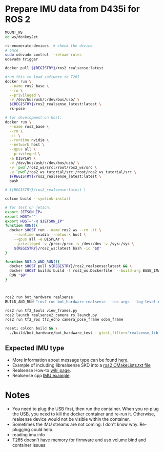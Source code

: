# Prepare IMU data from D435i for ROS 2

```bash
MOUNT_WS
cd ws/donkeyJet

rs-enumerate-devices  # check the device
# once
sudo udevadm control --reload-rules
udevadm trigger

docker pull ${REGISTRY}/ros2_realsense:latest

#run this to load software to T265
docker run \
  --name ros2_base \
  --rm \
  --privileged \
  -v /dev/bus/usb/:/dev/bus/usb/ \
  ${REGISTRY}/ros2_realsense_latest:latest \
  rs-pose

# for development on host:
docker run \
  --name ros2_base \
  --rm \
  -it \
  --runtime nvidia \
  --network host \
  --gpus all \
  --privileged \
  -e DISPLAY \
  -v /dev/bus/usb/:/dev/bus/usb/ \
  -v `pwd`/ros2_ws/src:/root/ros2_ws/src \
  -v `pwd`/ros2_ws_tutorial/src:/root/ros2_ws_tutorial/src \
  ${REGISTRY}/ros2_realsense_latest:latest \
  bash 

# ${REGISTRY}/ros2_realsense:latest \

colcon build --symlink-install

# for test on jetson:
export JETSON_IP=
export HOST=""
export HOST="-H $JETSON_IP"
function RUN(){
  docker $HOST run --name ros2_ws --rm -it \
    --runtime nvidia --network host \
    --gpus all -e DISPLAY \
    --privileged -v /proc:/proc -v /dev:/dev -v /sys:/sys \
    ${REGISTRY}/ros2_ws:latest bash -ic "$@"
}

function BUILD_AND_RUN(){
  docker $HOST pull ${REGISTRY}/ros2_realsense:latest && \
  docker $HOST buildx build -f ros2_ws.Dockerfile  --build-arg BASE_IMAGE=${REGISTRY}/ros2_realsense:latest   -t ${REGISTRY}/ros2_ws:latest . && \
  RUN "$@"
}



ros2 run bot_hardware realsense
BUILD_AND_RUN "ros2 run bot_hardware realsense --ros-args --log-level debug" # --ros-args --log-level debug

ros2 run tf2_tools view_frames.py
ros2 launch realsense2_camera rs_launch.py
ros2 run tf2_ros tf2_echo camera_pose_frame odom_frame

reset; colcon build && \
  ./build/bot_hardware/bot_hardware_test --gtest_filter="realsense_lib.*"
```

## Expected IMU type

- More information about message type can be found [here](https://docs.ros2.org/foxy/api/nav_msgs/msg/Odometry.html).
- Example of including librealsense SKD into a [ros2 CMakeLists.txt file](https://github.com/IntelRealSense/realsense-ros/blob/ros2-development/realsense2_camera/CMakeLists.txt)
- Realsense How-to [wiki page](https://github.com/IntelRealSense/librealsense/wiki/API-How-To).
- Realsense cpp [IMU example](https://github.com/GruffyPuffy/imutest/blob/master/imutest.cpp).


# Notes

- You need to plug the USB first, then run the container. When you re-plug the USB, you need to kill the docker container and re-run it. Otherwise, realsense device would not be visible within the container.
- Sometimes the IMU streams are not coming. I don't know why. Re-plugging could help.
- reading imu info
- T265 doesn't have memory for firmware and usb volume bind and container issues
